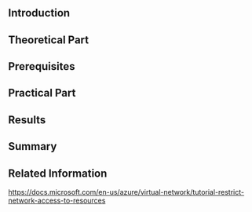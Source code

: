 # 
## Introduction
## Theoretical Part
## Prerequisites
## Practical Part
## Results
## Summary
## Related Information
https://docs.microsoft.com/en-us/azure/virtual-network/tutorial-restrict-network-access-to-resources
